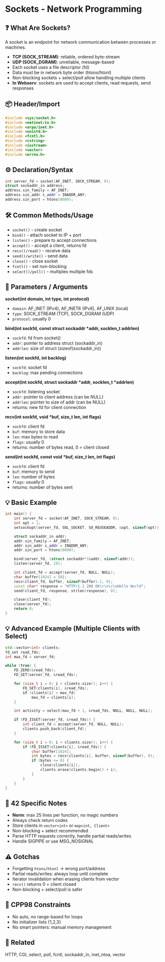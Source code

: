 # Sockets - Network Programming

## ❓ What Are Sockets?

A socket is an endpoint for network communication between processes or machines.

- **TCP (SOCK_STREAM)**: reliable, ordered byte-stream
- **UDP (SOCK_DGRAM)**: unreliable, message-based
- Each socket uses a file descriptor (fd)
- Data must be in network byte order (htons/htonl)
- Non-blocking sockets + select/poll allow handling multiple clients
- **In Webserv**: sockets are used to accept clients, read requests, send responses

## 📦 Header/Import

```cpp
#include <sys/socket.h>
#include <netinet/in.h>
#include <arpa/inet.h>
#include <unistd.h>
#include <fcntl.h>
#include <cstring>
#include <iostream>
#include <vector>
#include <errno.h>
```

## ⚙️ Declaration/Syntax

```cpp
int server_fd = socket(AF_INET, SOCK_STREAM, 0);
struct sockaddr_in address;
address.sin_family = AF_INET;
address.sin_addr.s_addr = INADDR_ANY;
address.sin_port = htons(8080);
```

## 🛠️ Common Methods/Usage

- `socket()` - create socket
- `bind()` - attach socket to IP + port
- `listen()` - prepare to accept connections
- `accept()` - accept a client, returns fd
- `recv()/read()` - receive data
- `send()/write()` - send data
- `close()` - close socket
- `fcntl()` - set non-blocking
- `select()/poll()` - multiplex multiple fds

## 🔧 Parameters / Arguments

**socket(int domain, int type, int protocol)**
- `domain`: AF_INET (IPv4), AF_INET6 (IPv6), AF_UNIX (local)
- `type`: SOCK_STREAM (TCP), SOCK_DGRAM (UDP)
- `protocol`: usually 0

**bind(int sockfd, const struct sockaddr \*addr, socklen_t addrlen)**
- `sockfd`: fd from socket()
- `addr`: pointer to address struct (sockaddr_in)
- `addrlen`: size of struct (sizeof(sockaddr_in))

**listen(int sockfd, int backlog)**
- `sockfd`: socket fd
- `backlog`: max pending connections

**accept(int sockfd, struct sockaddr \*addr, socklen_t \*addrlen)**
- `sockfd`: listening socket
- `addr`: pointer to client address (can be NULL)
- `addrlen`: pointer to size of addr (can be NULL)
- returns: new fd for client connection

**recv(int sockfd, void \*buf, size_t len, int flags)**
- `sockfd`: client fd
- `buf`: memory to store data
- `len`: max bytes to read
- `flags`: usually 0
- returns: number of bytes read, 0 = client closed

**send(int sockfd, const void \*buf, size_t len, int flags)**
- `sockfd`: client fd
- `buf`: memory to send
- `len`: number of bytes
- `flags`: usually 0
- returns: number of bytes sent

## 💡 Basic Example

```cpp
int main() {
    int server_fd = socket(AF_INET, SOCK_STREAM, 0);
    int opt = 1;
    setsockopt(server_fd, SOL_SOCKET, SO_REUSEADDR, &opt, sizeof(opt));

    struct sockaddr_in addr;
    addr.sin_family = AF_INET;
    addr.sin_addr.s_addr = INADDR_ANY;
    addr.sin_port = htons(8080);

    bind(server_fd, (struct sockaddr*)&addr, sizeof(addr));
    listen(server_fd, 10);

    int client_fd = accept(server_fd, NULL, NULL);
    char buffer[1024] = {0};
    recv(client_fd, buffer, sizeof(buffer)-1, 0);
    const char* response = "HTTP/1.1 200 OK\r\n\r\nHello World";
    send(client_fd, response, strlen(response), 0);

    close(client_fd);
    close(server_fd);
    return 0;
}
```

## 💡 Advanced Example (Multiple Clients with Select)

```cpp
std::vector<int> clients;
fd_set read_fds;
int max_fd = server_fd;

while (true) {
    FD_ZERO(&read_fds);
    FD_SET(server_fd, &read_fds);

    for (size_t i = 0; i < clients.size(); i++) {
        FD_SET(clients[i], &read_fds);
        if (clients[i] > max_fd)
            max_fd = clients[i];
    }

    int activity = select(max_fd + 1, &read_fds, NULL, NULL, NULL);

    if (FD_ISSET(server_fd, &read_fds)) {
        int client_fd = accept(server_fd, NULL, NULL);
        clients.push_back(client_fd);
    }

    for (size_t i = 0; i < clients.size(); i++) {
        if (FD_ISSET(clients[i], &read_fds)) {
            char buffer[1024];
            int bytes = recv(clients[i], buffer, sizeof(buffer), 0);
            if (bytes <= 0) {
                close(clients[i]);
                clients.erase(clients.begin() + i);
            }
        }
    }
}
```

## 📝 42 Specific Notes

- **Norm**: max 25 lines per function, no magic numbers
- Always check return codes
- Store clients in `vector<int>` or `map<int, Client>`
- Non-blocking + select recommended
- Parse HTTP requests correctly, handle partial reads/writes
- Handle SIGPIPE or use MSG_NOSIGNAL

## ⚠️ Gotchas

- Forgetting `htons/htonl` → wrong port/address
- Partial reads/writes: always loop until complete
- Iterator invalidation when erasing clients from vector
- `recv()` returns 0 = client closed
- Non-blocking + select/poll is safer

## 📝 CPP98 Constraints

- No auto, no range-based for loops
- No initializer lists {1,2,3}
- No smart pointers: manual memory management

## 🔗 Related

HTTP, CGI, select, poll, fcntl, sockaddr_in, inet_ntoa, vector

